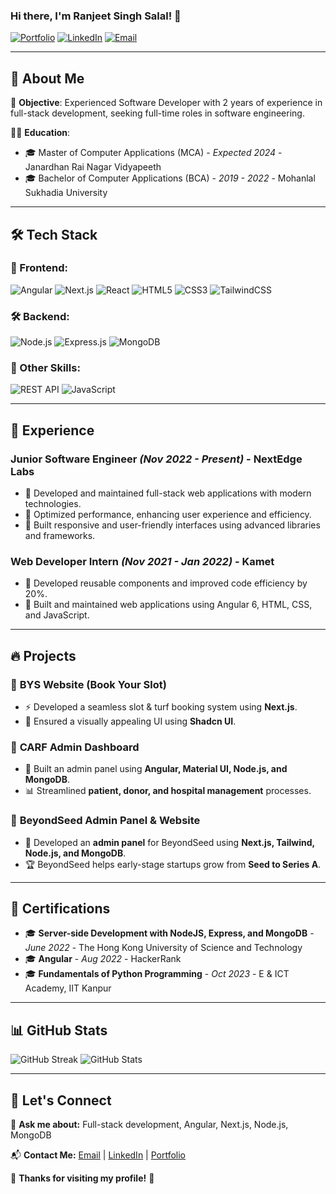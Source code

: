 ### Hi there, I'm Ranjeet Singh Salal! 👋

[![Portfolio](https://img.shields.io/badge/Portfolio-%23000000.svg?&style=for-the-badge&logo=vercel&logoColor=white)](https://ranjeet-singh-salal.vercel.app/)
[![LinkedIn](https://img.shields.io/badge/LinkedIn-%230077B5.svg?&style=for-the-badge&logo=linkedin&logoColor=white)](https://www.linkedin.com/in/ranjeet-singh-salal-61203a1b7/)
[![Email](https://img.shields.io/badge/Email-%23D14836.svg?&style=for-the-badge&logo=gmail&logoColor=white)](mailto:ranjeetsalal2001@gmail.com)

---

## 🚀 About Me

🎯 **Objective**: Experienced Software Developer with 2 years of experience in full-stack development, seeking full-time roles in software engineering.

👨‍🎓 **Education**:
- 🎓 Master of Computer Applications (MCA) - *Expected 2024* - Janardhan Rai Nagar Vidyapeeth
- 🎓 Bachelor of Computer Applications (BCA) - *2019 - 2022* - Mohanlal Sukhadia University

---

## 🛠 Tech Stack

### 🚀 Frontend:
![Angular](https://img.shields.io/badge/Angular-%23DD0031.svg?style=for-the-badge&logo=angular&logoColor=white)
![Next.js](https://img.shields.io/badge/Next.js-%23000000.svg?style=for-the-badge&logo=next.js&logoColor=white)
![React](https://img.shields.io/badge/React-%2361DAFB.svg?style=for-the-badge&logo=react&logoColor=black)
![HTML5](https://img.shields.io/badge/HTML5-%23E34F26.svg?style=for-the-badge&logo=html5&logoColor=white)
![CSS3](https://img.shields.io/badge/CSS3-%231572B6.svg?style=for-the-badge&logo=css3&logoColor=white)
![TailwindCSS](https://img.shields.io/badge/TailwindCSS-%2306B6D4.svg?style=for-the-badge&logo=tailwindcss&logoColor=white)

### 🛠 Backend:
![Node.js](https://img.shields.io/badge/Node.js-%23339933.svg?style=for-the-badge&logo=node.js&logoColor=white)
![Express.js](https://img.shields.io/badge/Express.js-%23000000.svg?style=for-the-badge&logo=express&logoColor=white)
![MongoDB](https://img.shields.io/badge/MongoDB-%2347A248.svg?style=for-the-badge&logo=mongodb&logoColor=white)

### 🧩 Other Skills:
![REST API](https://img.shields.io/badge/REST_API-%23000000.svg?style=for-the-badge&logo=postman&logoColor=white)
![JavaScript](https://img.shields.io/badge/JavaScript-%23F7DF1E.svg?style=for-the-badge&logo=javascript&logoColor=black)

---

## 💼 Experience

### **Junior Software Engineer** *(Nov 2022 - Present)* - NextEdge Labs
- 🔹 Developed and maintained full-stack web applications with modern technologies.
- 🔹 Optimized performance, enhancing user experience and efficiency.
- 🔹 Built responsive and user-friendly interfaces using advanced libraries and frameworks.

### **Web Developer Intern** *(Nov 2021 - Jan 2022)* - Kamet
- 🔹 Developed reusable components and improved code efficiency by 20%.
- 🔹 Built and maintained web applications using Angular 6, HTML, CSS, and JavaScript.

---

## 🔥 Projects

### 📌 **BYS Website (Book Your Slot)**
- ⚡ Developed a seamless slot & turf booking system using **Next.js**.
- 🎨 Ensured a visually appealing UI using **Shadcn UI**.

### 📌 **CARF Admin Dashboard**
- 🏥 Built an admin panel using **Angular, Material UI, Node.js, and MongoDB**.
- 📊 Streamlined **patient, donor, and hospital management** processes.

### 📌 **BeyondSeed Admin Panel & Website**
- 🚀 Developed an **admin panel** for BeyondSeed using **Next.js, Tailwind, Node.js, and MongoDB**.
- 🏆 BeyondSeed helps early-stage startups grow from **Seed to Series A**.

---

## 📜 Certifications

- 🎓 **Server-side Development with NodeJS, Express, and MongoDB** - *June 2022* - The Hong Kong University of Science and Technology
- 🎓 **Angular** - *Aug 2022* - HackerRank
- 🎓 **Fundamentals of Python Programming** - *Oct 2023* - E & ICT Academy, IIT Kanpur

---

## 📊 GitHub Stats

![GitHub Streak](https://github-readme-streak-stats.herokuapp.com?user=ranjeet-singh-salal&theme=tokyonight&hide_border=true)
![GitHub Stats](https://github-readme-stats.vercel.app/api?username=ranjeet-singh-salal&show_icons=true&theme=tokyonight&hide_border=true)

---

## 🤝 Let's Connect

💬 **Ask me about:** Full-stack development, Angular, Next.js, Node.js, MongoDB

📬 **Contact Me:** [Email](mailto:ranjeetsalal2001@gmail.com) | [LinkedIn](https://www.linkedin.com/in/ranjeet-singh-salal-61203a1b7/) | [Portfolio](https://ranjeet-singh-salal.vercel.app/)

🌟 **Thanks for visiting my profile!** 🚀
